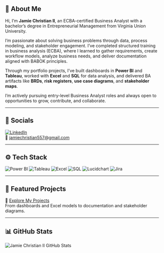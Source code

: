 ## 👋 About Me

Hi, I’m **Jamie Christian II**, an ECBA-certified Business Analyst with a bachelor’s degree in Entrepreneurial Management from Virginia Union University.

I’m passionate about solving business problems through data, process modeling, and stakeholder engagement. I’ve completed structured training in business analysis (ECBA), where I learned to gather requirements, create workflow models, analyze business needs, and deliver documentation aligned with BABOK principles.

Through my portfolio projects, I’ve built dashboards in **Power BI** and **Tableau**, worked with **Excel** and **SQL** for data analysis, and delivered BA artifacts like **BRDs**, **risk registers**, **use case diagrams**, and **stakeholder maps**.

I’m actively pursuing entry-level Business Analyst roles and always open to opportunities to grow, contribute, and collaborate.

---

## 🔗 Socials

[![LinkedIn](https://img.shields.io/badge/LinkedIn-blue?logo=linkedin)](https://www.linkedin.com/in/jamie-christian-ii-6b7a01232)  
📧 jamiechristian557@gmail.com

---

## ⚙️ Tech Stack

![Power BI](https://img.shields.io/badge/PowerBI-Data_Visualization-yellow)
![Tableau](https://img.shields.io/badge/Tableau-Dashboards-blue)
![Excel](https://img.shields.io/badge/Excel-Analysis-green)
![SQL](https://img.shields.io/badge/SQL-Queries-lightgrey)
![Lucidchart](https://img.shields.io/badge/Lucidchart-Diagrams-orange)
![Jira](https://img.shields.io/badge/Jira-Agile-blue)

---

## 📁 Featured Projects

📂 [Explore My Projects](https://github.com/JamieChristian22/MyProjects)  
From dashboards and Excel models to documentation and stakeholder diagrams.

---

## 📊 GitHub Stats

![Jamie Christian II GitHub Stats](https://github-readme-stats.vercel.app/api?username=JamieChristian22&show_icons=true&theme=default)
